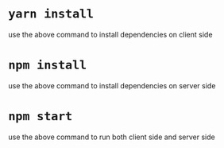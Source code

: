 # `yarn install`
use the above command to install dependencies on client side

# `npm install`
use the above command to install dependencies on server side

# `npm start`
use the above command to run both client side and server side
